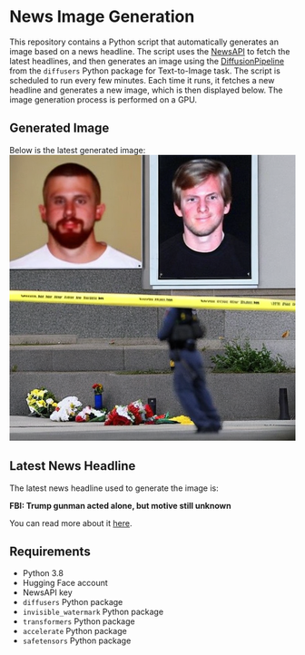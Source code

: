 # News Image Generation
This repository contains a Python script that automatically generates an image based on a news headline. The script uses the [NewsAPI](https://newsapi.org/) to fetch the latest headlines, and then generates an image using the [DiffusionPipeline](https://github.com/huggingface/diffusers) from the `diffusers` Python package for Text-to-Image task.
The script is scheduled to run every few minutes. Each time it runs, it fetches a new headline and generates a new image, which is then displayed below. The image generation process is performed on a GPU.

## Generated Image
Below is the latest generated image:
![Generated Image](image.png)

## Latest News Headline
The latest news headline used to generate the image is:

**FBI: Trump gunman acted alone, but motive still unknown**

You can read more about it [here](https://news.google.com/rss/articles/CBMiWkFVX3lxTE1zT0QtdHRUSU9FQUkxY0tQaWl4Zko0bmF3Qk1oOHdoY05ISUNzOW14RGpLWk1zd3ZOVFc3dzE5LXlNdklLTlk0SndjNWlNYXdTNWZsZjlCSlVvd9IBX0FVX3lxTE81cWRMc011VWN5bG9GMTZZMS1xOXZRTXk2MW5sS01rUy1aVlFKeVQ3eTdVUWltOTdnQ0xySHBwSE9FTTNXa3BUUmw3QnNISDkzNWkxUUpVYWVUWWdQZk9Z?oc=5).

## Requirements
- Python 3.8
- Hugging Face account
- NewsAPI key
- `diffusers` Python package
- `invisible_watermark` Python package
- `transformers` Python package
- `accelerate` Python package
- `safetensors` Python package
